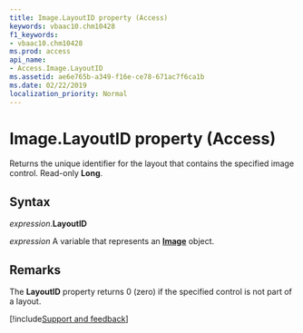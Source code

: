 ```yaml
---
title: Image.LayoutID property (Access)
keywords: vbaac10.chm10428
f1_keywords:
- vbaac10.chm10428
ms.prod: access
api_name:
- Access.Image.LayoutID
ms.assetid: ae6e765b-a349-f16e-ce78-671ac7f6ca1b
ms.date: 02/22/2019
localization_priority: Normal
---
```



# Image.LayoutID property (Access)

Returns the unique identifier for the layout that contains the specified image control. Read-only **Long**.


## Syntax

_expression_.**LayoutID**

_expression_ A variable that represents an **[Image](Access.Image.md)** object.


## Remarks

The **LayoutID** property returns 0 (zero) if the specified control is not part of a layout.


[!include[Support and feedback](~/includes/feedback-boilerplate.md)]
